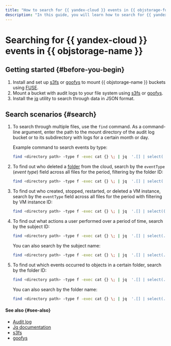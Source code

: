 ```yaml
---
title: "How to search for {{ yandex-cloud }} events in {{ objstorage-full-name }}"
description: "In this guide, you will learn how to search for {{ yandex-cloud }} events in {{ objstorage-name }}."
---
```


# Searching for {{ yandex-cloud }} events in {{ objstorage-name }}

## Getting started {#before-you-begin}
1. Install and set up [s3fs](../../storage/tools/s3fs.md) or [goofys](../../storage/tools/goofys.md) to mount {{ objstorage-name }} buckets using [FUSE](https://en.wikipedia.org/wiki/Filesystem_in_Userspace).
1. Mount a bucket with audit logs to your file system using [s3fs](../../storage/tools/s3fs.md#mounting-bucket) or [goofys](../../storage/tools/goofys.md#bucket-mounting).
1. Install the [jq](https://stedolan.github.io/jq) utility to search through data in JSON format.

## Search scenarios {#search}

1. To search through multiple files, use the `find` command. As a command-line argument, enter the path to the mount directory of the audit log bucket or to its subdirectory with logs for a certain month or day.

   Example command to search events by type:

   ```bash
   find <directory path> -type f -exec cat {} \; | jq  '.[] | select( .event_type == "{{ at-event-prefix }}.audit.iam.CreateServiceAccount")'
   ```

1. To find out who deleted a [folder](../../resource-manager/concepts/resources-hierarchy.md#folder) from the cloud, search by the `eventType` (_event type_) field across all files for the period, filtering by the folder ID:

   ```bash
   find <directory path> -type f -exec cat {} \; | jq  '.[] | select( .event_type == "{{ at-event-prefix }}.audit.resourcemanager.DeleteFolder" and .details.folder_id == "<folder ID>") | .authentication'
   ```

1. To find out who created, stopped, restarted, or deleted a VM instance, search by the `eventType` field across all files for the period with filtering by VM instance ID:

   
   ```bash
   find <directory path> -type f -exec cat {} \; | jq  '.[] | select((.event_type | test("yandex\\.cloud\\.audit\\.compute\\..*Instance")) and .details.instance_id == "<VM instance ID>") | .authentication'
   ```



1. To find out what actions a user performed over a period of time, search by the subject ID:

   ```bash
   find <directory path> -type f -exec cat {} \; | jq  '.[] | select(.authentication.subject_id == "<user ID>" and .event_time > "2021-03-01" and .event_time < "2021-04-01")'
   ```

   You can also search by the subject name:

   ```bash
   find <directory path> -type f -exec cat {} \; | jq  '.[] | select(.authentication.subject_name == "<username>" and .event_time > "2021-03-01" and .event_time < "2021-04-01")'
   ```

1. To find out which events occurred to objects in a certain folder, search by the folder ID:

   ```bash
   find <directory path> -type f -exec cat {} \; | jq  '.[] | select(.resource_metadata != null and .resource_metadata.path != null) | select( .resource_metadata.path[] | .resource_type == "resource-manager.folder" and .resource_id == "<folder ID>")'
   ```

   You can also search by the folder name:

   ```bash
   find <directory path> -type f -exec cat {} \; | jq  '.[] | select(.resource_metadata != null and .resource_metadata.path != null) | select( .resource_metadata.path[] | .resource_type == "resource-manager.folder" and .resource_name == "<folder name>")'
   ```

#### See also {#see-also}

* [Audit log](../concepts/format.md)
* [Jq documentation](https://stedolan.github.io/jq/tutorial)
* [s3fs](../../storage/tools/s3fs.md)
* [goofys](../../storage/tools/goofys.md)